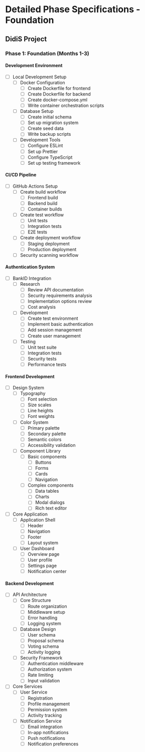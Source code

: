 # Detailed Phase Specifications - Foundation
## DidiS Project

### Phase 1: Foundation (Months 1-3)

#### Development Environment
- [ ] Local Development Setup
  - [ ] Docker Configuration
    - [ ] Create Dockerfile for frontend
    - [ ] Create Dockerfile for backend
    - [ ] Create docker-compose.yml
    - [ ] Write container orchestration scripts
  
  - [ ] Database Setup
    - [ ] Create initial schema
    - [ ] Set up migration system
    - [ ] Create seed data
    - [ ] Write backup scripts

  - [ ] Development Tools
    - [ ] Configure ESLint
    - [ ] Set up Prettier
    - [ ] Configure TypeScript
    - [ ] Set up testing framework

#### CI/CD Pipeline
- [ ] GitHub Actions Setup
  - [ ] Create build workflow
    - [ ] Frontend build
    - [ ] Backend build
    - [ ] Container builds
  - [ ] Create test workflow
    - [ ] Unit tests
    - [ ] Integration tests
    - [ ] E2E tests
  - [ ] Create deployment workflow
    - [ ] Staging deployment
    - [ ] Production deployment
  - [ ] Security scanning workflow

#### Authentication System
- [ ] BankID Integration
  - [ ] Research
    - [ ] Review API documentation
    - [ ] Security requirements analysis
    - [ ] Implementation options review
    - [ ] Cost analysis
  
  - [ ] Development
    - [ ] Create test environment
    - [ ] Implement basic authentication
    - [ ] Add session management
    - [ ] Create user management

  - [ ] Testing
    - [ ] Unit test suite
    - [ ] Integration tests
    - [ ] Security tests
    - [ ] Performance tests

#### Frontend Development
- [ ] Design System
  - [ ] Typography
    - [ ] Font selection
    - [ ] Size scales
    - [ ] Line heights
    - [ ] Font weights
  
  - [ ] Color System
    - [ ] Primary palette
    - [ ] Secondary palette
    - [ ] Semantic colors
    - [ ] Accessibility validation

  - [ ] Component Library
    - [ ] Basic components
      - [ ] Buttons
      - [ ] Forms
      - [ ] Cards
      - [ ] Navigation
    - [ ] Complex components
      - [ ] Data tables
      - [ ] Charts
      - [ ] Modal dialogs
      - [ ] Rich text editor

- [ ] Core Application
  - [ ] Application Shell
    - [ ] Header
    - [ ] Navigation
    - [ ] Footer
    - [ ] Layout system
  
  - [ ] User Dashboard
    - [ ] Overview page
    - [ ] User profile
    - [ ] Settings page
    - [ ] Notification center

#### Backend Development
- [ ] API Architecture
  - [ ] Core Structure
    - [ ] Route organization
    - [ ] Middleware setup
    - [ ] Error handling
    - [ ] Logging system

  - [ ] Database Design
    - [ ] User schema
    - [ ] Proposal schema
    - [ ] Voting schema
    - [ ] Activity logging

  - [ ] Security Framework
    - [ ] Authentication middleware
    - [ ] Authorization system
    - [ ] Rate limiting
    - [ ] Input validation

- [ ] Core Services
  - [ ] User Service
    - [ ] Registration
    - [ ] Profile management
    - [ ] Permission system
    - [ ] Activity tracking

  - [ ] Notification Service
    - [ ] Email integration
    - [ ] In-app notifications
    - [ ] Push notifications
    - [ ] Notification preferences
